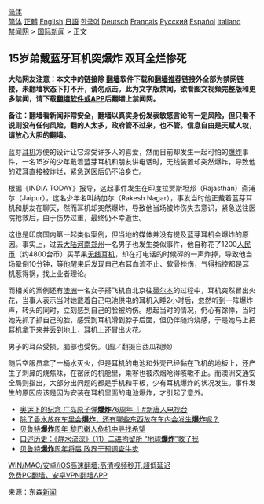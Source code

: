  <!-- 面包屑导航 --> <div class="breadcrumb"><!-- GTranslate: https://gtranslate.io/ -->  <div class="switcher notranslate">  <div class="selected">  <a href="#" onclick="return false;"> 简体</a>  </div>  <div class="option">  <a href="https://www.bannedbook.org" onclick="doGTranslate('zh-CN|zh-CN');jQuery('div.switcher div.selected a').html(jQuery(this).html());return false;" title="简体中文" class="nturl selected"> 简体</a>  <a href="https://www.bannedbook.org/zh-tw/" onclick="doGTranslate('zh-CN|zh-TW');jQuery('div.switcher div.selected a').html(jQuery(this).html());return false;" title="繁體中文" class="nturl"> 正體</a>  <a href="https://www.bannedbook.org/en/" onclick="doGTranslate('zh-CN|en');jQuery('div.switcher div.selected a').html(jQuery(this).html());return false;" title="English" class="nturl"> English</a>  <a href="https://www.bannedbook.org/ja/" onclick="doGTranslate('zh-CN|ja');jQuery('div.switcher div.selected a').html(jQuery(this).html());return false;" title="日本語" class="nturl"> 日語</a>  <a href="https://www.bannedbook.org/ko/" onclick="doGTranslate('zh-CN|ko');jQuery('div.switcher div.selected a').html(jQuery(this).html());return false;" title="한국어" class="nturl"> 한국어</a>  <a href="https://www.bannedbook.org/de/" onclick="doGTranslate('zh-CN|de');jQuery('div.switcher div.selected a').html(jQuery(this).html());return false;" title="Deutsch" class="nturl"> Deutsch</a>  <a href="https://www.bannedbook.org/fr/" onclick="doGTranslate('zh-CN|fr');jQuery('div.switcher div.selected a').html(jQuery(this).html());return false;" title="Français" class="nturl"> Français</a>  <a href="https://www.bannedbook.org/ru/" onclick="doGTranslate('zh-CN|ru');jQuery('div.switcher div.selected a').html(jQuery(this).html());return false;" title="Русский" class="nturl"> Русский</a>  <a href="https://www.bannedbook.org/es/" onclick="doGTranslate('zh-CN|es');jQuery('div.switcher div.selected a').html(jQuery(this).html());return false;" title="Español" class="nturl"> Español</a>  <a href="https://www.bannedbook.org/it/" onclick="doGTranslate('zh-CN|it');jQuery('div.switcher div.selected a').html(jQuery(this).html());return false;" title="Italiano" class="nturl"> Italiano</a>  </div>  </div>      <div class='breadcrumb-sub'><!-- Breadcrumb NavXT 6.3.0 --> <a href="https://www.bannedbook.org/" class="home">禁闻网</a> &gt; <a href="https://www.bannedbook.org/bnews/worldnews/" class="category">国际新闻</a> &gt; 正文</div></div><h2>15岁弟戴蓝牙耳机突爆炸 双耳全烂惨死</h2> <p class="notice"><b>大陆网友注意：本文中的链接除 <a href="https://github.com/bannedbook/fanqiang" >翻墙</a>软件下载和<a href="https://github.com/killgcd/justmysocks/blob/master/README.md">翻墙推荐</a>链接外全部为禁网链接，未翻墙状态下打不开，请勿点击。此为文字版禁闻，欲看图文视频完整版和更多禁闻，请下载<a href="https://github.com/bannedbook/fanqiang">翻墙软件或APP</a>后翻墙上禁闻网。</p><p>备注：翻墙看新闻非常安全，翻墙以真实身份发表敏感言论有一定风险，但只看不说则没有任何风险，翻的人太多，政府管不过来，也不管。信息自由是天赋人权，请放心大胆的翻墙。</b></p>  <div class="entry"> <p>蓝芽<a href="https://www.bannedbook.org/bnews/tag/%E8%80%B3%E6%9C%BA/" class="st_tag internal_tag" rel="tag" title="标签 耳机 下的日志">耳机</a>方便的设计让它深受许多人的喜爱，然而日前却发生一起可怕的<a href="https://www.bannedbook.org/bnews/tag/%e7%88%86%e7%82%b8/" class="st_tag internal_tag" rel="tag" title="标签 爆炸 下的日志">爆炸</a>事件，一名15岁的少年戴着蓝芽耳机和朋友讲电话时，无线装置却突然爆炸，导致他的双耳直接被炸烂，紧急送医后仍不治身亡。</p> <p>根据《INDIA TODAY》报导，这起事件发生在印度拉贾斯坦邦（Rajasthan）斋浦尔（Jaipur），这名少年名叫纳加尔（Rakesh Nagar），事发当时他正戴着蓝芽耳机和朋友在聊天，然而耳机却突然爆炸，导致他当场被炸伤失去意识，紧急送往医院抢救后，由于伤势过重，最终仍不幸逝世。</p>  <p>这也是印度国内第一起类似案例，但当地的媒体并没有提及蓝芽耳机会爆炸的原因。事实上，过去<span class='wp_keywordlink_affiliate'><a href="https://www.bannedbook.org/" title="大陆" target="_blank">大陆</a></span><a href="https://www.bannedbook.org/bnews/tag/%E6%B2%B3%E5%8D%97%E9%83%91%E5%B7%9E/" class="st_tag internal_tag" rel="tag" title="标签 河南郑州 下的日志">河南郑州</a>一名男子也发生类似事件，他自称花了1200<a href="https://www.bannedbook.org/bnews/tag/%e4%ba%ba%e6%b0%91%e5%b8%81/" class="st_tag internal_tag" rel="tag" title="标签 人民币 下的日志">人民币</a>（约4800台币）买苹果<a href="https://www.bannedbook.org/bnews/tag/%E6%97%A0%E7%BA%BF%E8%80%B3%E6%9C%BA/" class="st_tag internal_tag" rel="tag" title="标签 无线耳机 下的日志">无线耳机</a>，却在打电话的时候砰的一声炸掉，导致他当场晕倒10分钟，等他醒来后发现自己右耳血流不止、软骨挫伤，气得指控都是耳机惹得祸，找上业者理论。</p> <p>而相关的案例还有<a href="https://www.bannedbook.org/bnews/tag/%e6%be%b3%e6%b4%b2/" class="st_tag internal_tag" rel="tag" title="标签 澳洲 下的日志">澳洲</a>一名女子搭飞机自北京往<a href="https://www.bannedbook.org/bnews/tag/%e5%a2%a8%e5%b0%94%e6%9c%ac/" class="st_tag internal_tag" rel="tag" title="标签 墨尔本 下的日志">墨尔本</a>的过程中，耳机突然冒出火花，当事人表示当时她戴着自己电池供电的耳机入睡2小时后，忽然听到一阵爆炸声，转头的同时，立刻感到自己的脸被灼伤。想起当时的情况，仍心有馀悸，当时她先抓了抓自己的脸，感受到耳机滑到脖子后面，但仍伴随灼烧感，于是她马上把耳机拿下来并丢到地上，耳机上还冒出火花。</p>  <p>男子的耳朵受损，脑部也受伤。（图／翻摄自西瓜视频）</p> <p>随后空服员拿了一桶水灭火，但是耳机的电池和外壳已经黏在飞机的地板上，还产生了刺鼻的烧焦味，在密闭的机舱里，乘客也被浓烟呛得咳嗽不止。而澳洲交通安全局则指出，大部分出问题的都是手机和平板，少有耳机爆炸的状况发生。事件发生的原因应该是因为安装在耳机里面的电池爆炸，才引起了意外。</p>  <ul class='op-related-articles' title='相关阅读'> <li><a href='https://www.bannedbook.org/bnews/bannedvideo/20210807/1602005.html' target='_blank'>奥运下的纪念 广岛原子弹<b>爆炸</b>76周年 ｜#新唐人电视台</a></li> <li><a href='https://www.bannedbook.org/bnews/lifebaike/20210806/1601209.html' target='_blank'>除了香水放在车里会<b>爆炸</b>，还有哪些东西放在车内会发生<b>爆炸</b>呢？</a></li> <li><a href='https://www.bannedbook.org/bnews/bannedvideo/20210805/1600475.html' target='_blank'>贝鲁特<b>爆炸</b>周年 黎巴嫩人危机中寻找希望</a></li> <li><a href='https://www.bannedbook.org/bnews/bannedvideo/20210804/1599708.html' target='_blank'>口述历史：《静水流深》（11）二进拘留所 “地球<b>爆炸</b>”救了我</a></li> <li><a href='https://www.bannedbook.org/bnews/baitai/20210803/1599314.html' target='_blank'>贝鲁特<b>爆炸</b>周年将届 政界干预调查牛步</a></li> </ul> <p class="texttj"> <a href="https://github.com/bannedbook/fanqiang/wiki/V2ray%E6%9C%BA%E5%9C%BA" target="_blank">WIN/MAC/安卓/iOS高速翻墙:高清视频秒开,超低延迟</a><br/> <a href="https://github.com/bannedbook/fanqiang/wiki/%E7%A6%81%E9%97%BB%E7%BD%91%E5%AE%89%E5%8D%93%E7%BF%BB%E5%A2%99%E6%96%B0%E9%97%BBAPP" target="_blank">免费PC翻墙、安卓VPN翻墙APP</a></p><p> 来源：东森<span class='wp_keywordlink_affiliate'><a href="https://www.bannedbook.org/" title="新闻">新闻</a></span> </p> <a name='sharetosocial'></a>  <div style="margin-bottom:5px;padding-bottom:5px;clear:both"> <div id="archive-pix-1" class="banner-ads"> <!-- AuctionX Display platform tag START --> <div id="26318x728x90x621x_ADSLOT2" clicktrack="%%CLICK_URL_ESC%%"></div> <!-- AuctionX Display platform tag END --> </div> <div id="archive-pix-2" class="banner-ads"> <!-- AuctionX Display platform tag START --> <div id="26315x300x250x621x_ADSLOT2" clicktrack="%%CLICK_URL_ESC%%"></div> <!-- AuctionX Display platform tag END --> </div> </div>  <div id="archive-pix-1" class="banner-ads"> <!-- AuctionX Display platform tag START --> <div id="26318x728x90x621x_ADSLOT3" clicktrack="%%CLICK_URL_ESC%%"></div> <!-- AuctionX Display platform tag END --> </div> </div><!--END ENTRY--> 